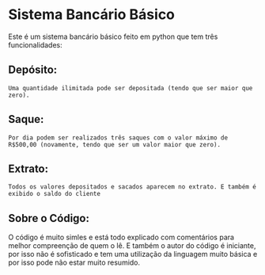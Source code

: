 # Sistema Bancário Básico
Este é um sistema bancário básico feito em python que tem três funcionalidades: 
  ## Depósito:
    Uma quantidade ilimitada pode ser depositada (tendo que ser maior que zero).

  ## Saque:
    Por dia podem ser realizados três saques com o valor máximo de R$500,00 (novamente, tendo que ser um valor maior que zero).

  ## Extrato:
    Todos os valores depositados e sacados aparecem no extrato. E também é exibido o saldo do cliente 


## Sobre o Código:
  O código é muito simles e está todo explicado com comentários para melhor compreenção de quem o lê. E também o autor do código é iniciante, por isso não é sofisticado e tem uma utilização da linguagem muito básica e por isso pode não estar muito resumido.
